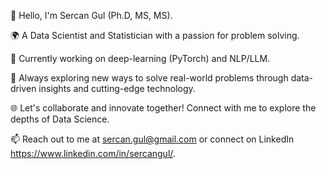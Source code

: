 👋 Hello, I'm Sercan Gul (Ph.D, MS, MS).

🌍 A Data Scientist and Statistician with a passion for problem solving.

💼 Currently working on deep-learning (PyTorch) and NLP/LLM.

🚀 Always exploring new ways to solve real-world problems through data-driven insights and cutting-edge technology.

🌐 Let's collaborate and innovate together! Connect with me to explore the depths of Data Science.

📫 Reach out to me at sercan.gul@gmail.com or connect on LinkedIn https://www.linkedin.com/in/sercangul/.
